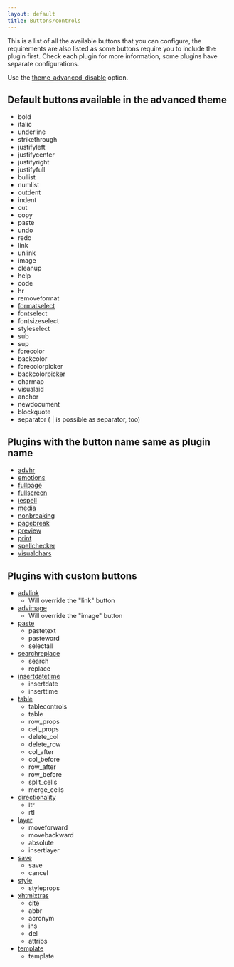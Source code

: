 ```yaml
---
layout: default
title: Buttons/controls
---
```


This is a list of all the available buttons that you can configure, the requirements are also listed as some buttons require you to include the plugin first. Check each plugin for more information, some plugins have separate configurations.

Use the [theme_advanced_disable](../configuration/Configuration3x@theme_advanced_buttons_1_n) option.

## Default buttons available in the advanced theme

*   bold
*   italic
*   underline
*   strikethrough
*   justifyleft
*   justifycenter
*   justifyright
*   justifyfull
*   bullist
*   numlist
*   outdent
*   indent
*   cut
*   copy
*   paste
*   undo
*   redo
*   link
*   unlink
*   image
*   cleanup
*   help
*   code
*   hr
*   removeformat
*   [formatselect](../configuration/Configuration3x@theme_advanced_blockformats)
*   fontselect
*   fontsizeselect
*   styleselect
*   sub
*   sup
*   forecolor
*   backcolor
*   forecolorpicker
*   backcolorpicker
*   charmap
*   visualaid
*   anchor
*   newdocument
*   blockquote
*   separator ( | is possible as separator, too)

## Plugins with the button name same as plugin name

*   [advhr](../plugins/Plugin3x@advhr)
*   [emotions](../plugins/Plugin3x@emotions)
*   [fullpage](../plugins/Plugin3x@fullpage)
*   [fullscreen](../plugins/Plugin3x@fullscreen)
*   [iespell](../plugins/Plugin3x@iespell)
*   [media](../plugins/Plugin3x@media)
*   [nonbreaking](../plugins/Plugin3x@nonbreaking)
*   [pagebreak](../plugins/Plugin3x@pagebreak)
*   [preview](../plugins/Plugin3x@preview)
*   [print](../plugins/Plugin3x@print)
*   [spellchecker](../plugins/Plugin3x@spellchecker)
*   [visualchars](../plugins/Plugin3x@visualchars)

## Plugins with custom buttons

*   [advlink](../plugins/Plugin3x@advlink)
    *   Will override the "link" button
*   [advimage](../plugins/Plugin3x@advimage)
    *   Will override the "image" button
*   [paste](../plugins/Plugin3x@paste)
    *   pastetext
    *   pasteword
    *   selectall
*   [searchreplace](../plugins/Plugin3x@searchreplace)
    *   search
    *   replace
*   [insertdatetime](../plugins/Plugin3x@insertdatetime)
    *   insertdate
    *   inserttime
*   [table](../plugins/Plugin3x@table)
    *   tablecontrols
    *   table
    *   row_props
    *   cell_props
    *   delete_col
    *   delete_row
    *   col_after
    *   col_before
    *   row_after
    *   row_before
    *   split_cells
    *   merge_cells
*   [directionality](../plugins/Plugin3x@directionality)
    *   ltr
    *   rtl
*   [layer](../plugins/Plugin3x@layer)
    *   moveforward
    *   movebackward
    *   absolute
    *   insertlayer
*   [save](../plugins/Plugin3x@save)
    *   save
    *   cancel
*   [style](../plugins/Plugin3x@style)
    *   styleprops
*   [xhtmlxtras](../plugins/Plugin3x@xhtmlxtras)
    *   cite
    *   abbr
    *   acronym
    *   ins
    *   del
    *   attribs
*   [template](../plugins/Plugin3x@template)
    *   template